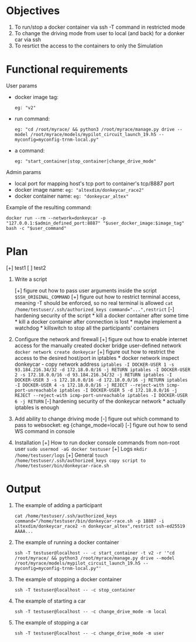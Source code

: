 # Objectives

1. To run/stop a docker container via ssh -T command in restricted mode
2. To change the driving mode from user to local (and back) for a donker car via ssh
3. To resrtict the access to the containers to only the Simulation

# Functional requirements

User params

* docker image tag:  
    ```
    eg: "v2"
    ```  
* run command:  
    ```
    eg: "cd /root/myrace/ && python3 /root/myrace/manage.py drive --model /root/myrace/models/mypilot_circuit_launch_19.h5 --myconfig=myconfig-trnm-local.py"
    ```  
* a command:  
    ```
    eg: "start_container|stop_container|change_drive_mode"
    ```

Admin params

+ local port for mapping host's tcp port to container's tcp/8887 port
+ docker image name: `eg: "altexdim/donkeycar_race2"`
+ docker container name: `eg: "donkeycar_altex"`
   
Example of the resulting command:
```
docker run --rm --network=donkeycar -p "127.0.0.1:$admin_defined_port:8887" "$user_docker_image:$image_tag" bash -c "$user_command"
```

# Plan

[+] test1
[ ] test2

1. Write a script

    [+] figure out how to pass user arguments inside the script
        ```$SSH_ORIGINAL_COMMAND```
    [+] figure out how to restrict terminal access, meaning -T should be enforced, so no real terminal is allowed
        ```
        cat /home/testuser/.ssh/authorized_keys
        command="...",restrict
        ```
    [-] hardening security of the script
        * kill a docker container after some time
        * kill a docker container after connection is lost
        * maybe implement a watchdog
        * killswitch to stop all the participants' containers

2. Configure the network and firewall
    [+] figure out how to enable internet access for the manually created docker bridge user-defined network
        ```docker network create donkeycar```
    [+] figure out how to restrict the access to the desired host/port in iptables
        * docker network inspect donkeycar - copy network address
        ```
        iptables -I DOCKER-USER 1 -s 93.184.216.34/32 -d 172.18.0.0/16 -j RETURN
        iptables -I DOCKER-USER 2 -s 172.18.0.0/16 -d 93.184.216.34/32 -j RETURN
        iptables -I DOCKER-USER 3 -s 172.18.0.0/16 -d 172.18.0.0/16 -j RETURN
        iptables -I DOCKER-USER 4 -s 172.18.0.0/16 -j REJECT --reject-with icmp-port-unreachable
        iptables -I DOCKER-USER 5 -d 172.18.0.0/16 -j REJECT --reject-with icmp-port-unreachable
        iptables -I DOCKER-USER 6 -j RETURN
        ```
    [-] hardening security of the donkeycar network
        * actually iptables is enough
3. Add ability to change driving mode
    [-] figure out which command to pass to websocket: eg {change_mode=local}
    [-] figure out how to send WS command in console
4. Installation
    [+] How to run docker console commands from non-root user
        ```sudo usermod -aG docker testuser```
    [+] Logs
        ```mkdir /home/testuser/logs```
    [+] General
        ```
        touch /home/testuser/.ssh/authorized_keys
        copy script to /home/testuser/bin/donkeycar-race.sh
        ```

# Output 

1. The example of adding a participant

    ```
    cat /home/testuser/.ssh/authorized_keys
    command="/home/testuser/bin/donkeycar-race.sh -p 18887 -i altexdim/donkeycar_race2 -n donkeycar_altex",restrict ssh-ed25519 AAAA...
    ```

2. The example of running a docker container

    ```
    ssh -T testuser@localhost -- -c start_container -t v2 -r '"cd /root/myrace/ && python3 /root/myrace/manage.py drive --model /root/myrace/models/mypilot_circuit_launch_19.h5 --myconfig=myconfig-trnm-local.py"'
    ```

3. The example of stopping a docker container

    ```ssh -T testuser@localhost -- -c stop_container```

4. The example of starting a car

    ```ssh -T testuser@localhost -- -c change_drive_mode -m local```

5. The example of stopping a car

    ```ssh -T testuser@localhost -- -c change_drive_mode -m user```
